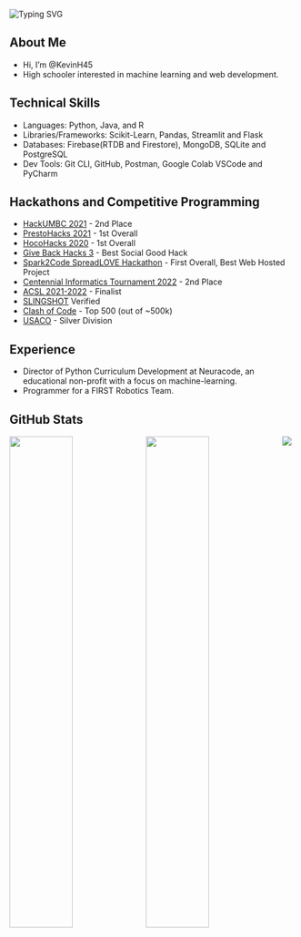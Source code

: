![Typing SVG](https://readme-typing-svg.herokuapp.com?font=Arial&size=32&color=FFFFFF&lines=Hey!+I'm+Kevin.)

## About Me
- Hi, I’m @KevinH45 
- High schooler interested in machine learning and web development.

## Technical Skills
- Languages: Python, Java, and R
- Libraries/Frameworks: Scikit-Learn, Pandas, Streamlit and Flask
- Databases: Firebase(RTDB and Firestore), MongoDB, SQLite and PostgreSQL
- Dev Tools: Git CLI, GitHub, Postman, Google Colab VSCode and PyCharm

## Hackathons and Competitive Programming
- [HackUMBC 2021](https://devpost.com/software/adventure-addict) - 2nd Place
- [PrestoHacks 2021](https://devpost.com/software/in-season) - 1st Overall
- [HocoHacks 2020](https://devpost.com/software/genetic-algorithm-for-student-grouping-gasg) - 1st Overall
- [Give Back Hacks 3](https://devpost.com/software/local-connect) - Best Social Good Hack
- [Spark2Code SpreadLOVE Hackathon](https://devpost.com/software/local-connect) - First Overall, Best Web Hosted Project
- [Centennial Informatics Tournament 2022](https://cint.info/) - 2nd Place
- [ACSL 2021-2022](https://www.acsl.org/) - Finalist
- [SLINGSHOT](https://slingshotahead.com/) Verified
- [Clash of Code](https://www.codingame.com/multiplayer/clashofcode) - Top 500 (out of ~500k)
- [USACO](http://www.usaco.org/) - Silver Division

## Experience
- Director of Python Curriculum Development at Neuracode, an educational non-profit with a focus on machine-learning.
- Programmer for a FIRST Robotics Team.


## GitHub Stats
<img align="left" width="47%" src="https://github-readme-stats.vercel.app/api?username=KevinH45&show_icons=true&theme=synthwave">
<img align="left" width="47%" src="https://github-readme-stats.vercel.app/api/top-langs?username=KevinH45&show_icons=true&theme=synthwave&layout=compact">

![](https://komarev.com/ghpvc/?username=KevinH45&style=for-the-badge&label=PROFILE+VIEWS)
